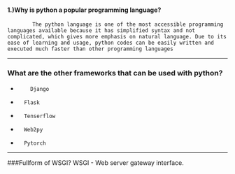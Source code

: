 #### 1.)Why is python a popular programming language?
            The python language is one of the most accessible programming languages available because it has simplified syntax and not complicated, which gives more emphasis on natural language. Due to its ease of learning and usage, python codes can be easily written and executed much faster than other programming languages


------------



### What are the other frameworks that can be used with python?
-         Django
- 		Flask
- 		Tenserflow
- 		Web2py
- 		Pytorch

------------


###Fullform of WSGI?
        WSGI - Web server gateway interface.